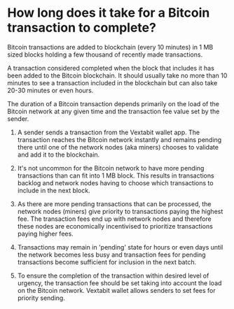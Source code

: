 # How long does it take for a Bitcoin transaction to complete?

Bitcoin transactions are added to blockchain (every 10 minutes) in 1 MB sized blocks holding a few thousand of recently made transactions. 

A transaction considered completed when the block that includes it has been added to the Bitcoin blockchain. It should usually take no more than 10 minutes to see a transaction included in the blockchain but can also take 20-30 minutes or even hours. 

The duration of a Bitcoin transaction depends primarily on the load of the Bitcoin network at any given time and the transaction fee value set by the sender.

1. A sender sends a transaction from the Vextabit wallet app. The transaction reaches the Bitcoin network instantly and remains pending there until one of the network nodes (aka miners) chooses to validate and add it to the blockchain.

2. It's not uncommon for the Bitcoin network to have more pending transactions than can fit into 1 MB block. This results in transactions backlog and network nodes having to choose which transactions to include in the next block.

3. As there are more pending transactions that can be processed, the network nodes (miners) give priority to transactions paying the highest fee. The transaction fees end up with network nodes and therefore these nodes are economically incentivised to prioritize transactions paying higher fees.

4. Transactions may remain in 'pending' state for hours or even days until the network becomes less busy and transaction fees for pending transactions become sufficient for inclusion in the next batch.

5. To ensure the completion of the transaction within desired level of urgency, the transaction fee should be set taking into account the load on the Bitcoin network. Vextabit wallet allows senders to set fees for priority sending.
